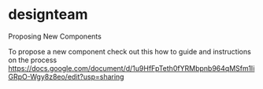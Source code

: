 # designteam
Proposing New Components

To propose a new component check out this how to guide and instructions on the process https://docs.google.com/document/d/1u9HfFpTeth0fYRMbpnb964qMSfm1IiGRpO-Wgy8z8eo/edit?usp=sharing
